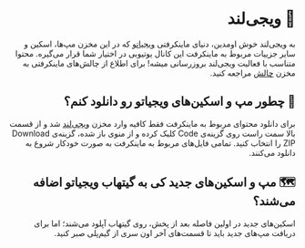 
<div dir="rtl">

# 👾 ویجی‌لند
  
   به ویجی‌لند خوش اومدین، دنیای ماینکرفتی [ویجیاتو](https://vigiato.net) که در این مخزن مپ‌ها، اسکین و سایر جزییات مربوط به ماینکرفت این کانال یوتیوبی در اختیار شما قرار می‌گیره. محتوا متناسب با فعالیت ویجی‌لند بروزرسانی میشه!
  برای اطلاع از چالش‌های ماینکرفتی به مخزن [چالش](https://github.com/Vigiatonet/MinecraftChallange) مراجعه کنید. 

   ## 🤔 چطور مپ و اسکین‌های ویجیاتو رو دانلود کنم؟
  برای دانلود محتوای مربوط به ماینکرفت فقط کافیه وارد مخزن [ویجی‌لند](https://github.com/Vigiatonet/Vigiland) شد و از قسمت بالا سمت راست روی گزینه‌ی Code کلیک کرده و از منوی باز شده، گزینه‌ی Download ZIP را انتخاب کنید. تمامی فایل‌های مربوط به ماینکرفت به صورت خودکار شروع به دانلود می‌کنند.

   ## 🗺️ مپ و اسکین‌های جدید کی به گیتهاب ویجیاتو اضافه می‌شند؟
   اسکین‌های جدید در اولین فاصله بعد از پخش، روی گیتهاب آپلود می‌شند؛ اما برای دریافت مپ‌های جدید باید تا قسمت‌های آخر اون سری از گیم‌پلی صبر کنید.

  
  </div>
